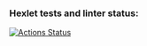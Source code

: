 ### Hexlet tests and linter status:
[![Actions Status](https://github.com/ConstableFraser/java-project-71/actions/workflows/hexlet-check.yml/badge.svg)](https://github.com/ConstableFraser/java-project-71/actions)